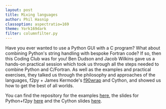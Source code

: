 ```yaml
---
layout: post
title: Mixing languages
author: Phil Hasnip
classoption: aspectratio=169
theme: York169dark
filter: columnfilter.py
---
```


Have you ever wanted to use a Python GUI with a C program? What about combining Python's string handling with bespoke Fortran code? If so, then this Coding Club was for you! Ben Dudson and Jacob Wilkins gave us a hands-on practical session which took us through all the steps needed to combine Python and C/Fortran. As well as the examples and practical exercises, they talked us through the philosophy and approaches of the languages, f2py + James Kermode's [f90wrap][f90wrap] and Cython, and showed us how to get the best of all worlds. 

You can find the repository for the examples [here][examples], the slides for Python+f2py [here][f2py] and the Cython slides  [here][Cython].

[f90wrap]: https://github.com/jameskermode/f90wrap
[examples]: https://github.com/PhysicsCodingClub/MixedLanguages
[f2py]: /slides/2017-09-22-Python-Fortran-f2py.pdf
[Cython]: /slides/2017-09-22-Python-C-cython.pdf


